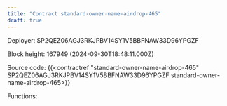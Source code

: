 ```yaml
---
title: "Contract standard-owner-name-airdrop-465"
draft: true
---
```

Deployer: SP2QEZ06AGJ3RKJPBV14SY1V5BBFNAW33D96YPGZF


 



Block height: 167949 (2024-09-30T18:48:11.000Z)

Source code: {{<contractref "standard-owner-name-airdrop-465" SP2QEZ06AGJ3RKJPBV14SY1V5BBFNAW33D96YPGZF standard-owner-name-airdrop-465>}}

Functions:


